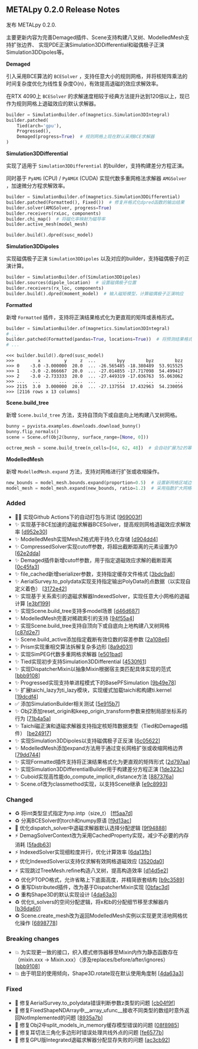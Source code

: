 
## METALpy 0.2.0 Release Notes

发布 METALpy 0.2.0.

主要更新内容为完善Demaged插件、Scene支持构建八叉树、ModelledMesh支持扩张边界、
实现PDE正演Simulation3DDifferential和磁偶极子正演Simulation3DDipoles等。

**Demaged**

引入采用BCE算法的 `BCESolver` ，支持任意大小的规则网格，并将核矩阵乘法的时间复杂度优化为线性复杂度O(n)，有效提高退磁的效应求解效率。

在RTX 4090上 `BCESolver` 的求解速度相较于经典方法提升达到120倍以上，现已作为规则网格上退磁效应的默认求解器。

```python
builder = SimulationBuilder.of(magnetics.Simulation3DIntegral)
builder.patched(
    Tied(arch='gpu'), 
    Progressed(), 
    Demaged(progress=True)  # 规则网格上现在默认采用BCE求解器
)
```

**Simulation3DDifferential**

实现了适用于 `Simulation3DDifferential` 的builder，支持构建差分方程正演。

同时基于 `PyAMG` (CPU) / `PyAMGX` (CUDA) 实现代数多重网格法求解器 `AMGSolver` ，加速微分方程求解效率。

```python
builder = SimulationBuilder.of(magnetics.Simulation3DDifferential)
builder.patched(Formatted(), Fixed())  # 修复并格式化dpred函数的输出结果
builder.solver(AMGSolver, progress=True)
builder.receivers(rxLoc, components)
builder.chi_map()  # 将磁化率映射为磁导率
builder.active_mesh(model_mesh)

builder.build().dpred(susc_model)
```

**Simulation3DDipoles**

实现磁偶极子正演 `Simulation3DDipoles` 以及对应的builder，支持磁偶极子的正演计算。

```python
builder = SimulationBuilder.of(Simulation3DDipoles)
builder.sources(dipole_location)  # 设置磁偶极子位置
builder.receivers(rx_loc, components)
builder.build().dpred(moment_model)  # 输入磁矩模型，计算磁偶极子正演响应
```

**Formatted**

新增 `Formatted` 插件，支持将正演结果格式化为更直观的矩阵或表格形式。

```python
builder = SimulationBuilder.of(magnetics.Simulation3DIntegral)
# ...
builder.patched(Formatted(pandas=True, locations=True))  # 将预测结果格式化为pd.DataFrame，并和测点坐标关联
# ...
```

```shell
<<< builder.build().dpred(susc_model)
>>>         x         y     z  ...        byy        byz        bzz
>>> 0    -3.0 -3.000000  20.0  ... -26.565485 -18.380489  53.915525
>>> 1    -3.0 -2.866667  20.0  ... -27.014855 -17.717098  54.499417
>>> 2    -3.0 -2.733333  20.0  ... -27.449319 -17.036763  55.063062
>>> ...   ...       ...   ...  ...        ...        ...        ...
>>> 2115  3.0  3.000000  20.0  ... -27.137554  17.432963  54.230056
>>> [2116 rows x 13 columns]
```

**Scene.build_tree**

新增 `Scene.build_tree` 方法，支持自顶向下或自底向上地构建八叉树网格。

```python
bunny = pyvista.examples.downloads.download_bunny()
bunny.flip_normals()
scene = Scene.of(Obj2(bunny, surface_range=[None, 0]))

octree_mesh = scene.build_tree(n_cells=[64, 62, 48])  # 会自动扩展为2的幂次方个网格
```

**ModelledMesh**

新增 `ModelledMesh.expand` 方法，支持对网格进行扩张或收缩操作。

```python
new_bounds = model_mesh.bounds.expand(proportion=0.5)  # 设置新网格区域边界为原边界在各个方向扩张50%
model_mesh = model_mesh.expand(new_bounds, ratio=1.2)  # 采用指数扩大网格，将网格扩张到覆盖新边界区域
```

### Added

- 👷‍♂️ 实现Github Actions下的自动打包与测试 [[969003f](https://github.com/MetallyInduced/metalpy/commit/969003f87619728f0aa96794894ecfa5876fe2ad)]
- ✨ 实现基于BCE加速的退磁求解器BCESolver，提高规则网格退磁效应求解效率 [[d952e30](https://github.com/MetallyInduced/metalpy/commit/d952e30675cc80d28dfcd57b751d4c0c3519a27e)]
- ✨ ModelledMesh实现MeshZ格式用于持久化存储 [[d904dd4](https://github.com/MetallyInduced/metalpy/commit/d904dd4a4d8c10abeff0f9135a0c64502b62588e)]
- ✨ CompressedSolver实现cutoff参数，将超出截断距离的元素设置为0 [[62e2dda](https://github.com/MetallyInduced/metalpy/commit/62e2ddaa07ffdeef459724af5021a49d7d69024b)]
- ✨ Demaged插件新增cutoff参数，用于指定退磁效应求解的截断距离 [[0c45fa3](https://github.com/MetallyInduced/metalpy/commit/0c45fa35826e768644dc7d5b37b5383fcad9cb1f)]
- ✨ file_cached新增serializer参数，支持指定缓存文件格式 [[3bdc9a8](https://github.com/MetallyInduced/metalpy/commit/3bdc9a8babda9133c47b2942206e0a2b6c83b7d4)]
- ✨ AerialSurvey.to_polydata实现支持指定输出PolyData的点数据（以实现自定义着色） [[3172e42](https://github.com/MetallyInduced/metalpy/commit/3172e429e015b9aa444f84ade7e59c144b66d34c)]
- ✨ 实现基于关系索引的退磁求解器IndexedSolver，实现任意大小网格的退磁计算 [[e3bf199](https://github.com/MetallyInduced/metalpy/commit/e3bf19995e50d94d22b4cbea8a935ce04200d20a)]
- ✨ 实现Scene.build_tree支持多model场景 [[d46d687](https://github.com/MetallyInduced/metalpy/commit/d46d687c22524b0a4453e6449aabaff70e13cb12)]
- ✨ ModelledMesh完善对稀疏索引的支持 [[94f55a4](https://github.com/MetallyInduced/metalpy/commit/94f55a474a932eb0101263d002ffca0b09deb5e3)]
- ✨ 实现Scene.build_tree支持自顶向下或自底向上地构建八叉树网格 [[c87d2e7](https://github.com/MetallyInduced/metalpy/commit/c87d2e7bdc313b661295531c89b7e906a735a3e1)]
- ✨ Scene.build_active添加指定截断有效位数的容差参数 [[2a108e6](https://github.com/MetallyInduced/metalpy/commit/2a108e6cd03fbfd2f3ca1cda07256468c44a497f)]
- ✨ Prism实现重相交算法拆解复杂多边形 [[8a9d031](https://github.com/MetallyInduced/metalpy/commit/8a9d031d704fa1e6e4ef6b3df10671c4f263a960)]
- ✨ 实现SimPEG代数多重网格求解器 [[e501bad](https://github.com/MetallyInduced/metalpy/commit/e501bad0ee350956e4a35af09b962e9970cc86e0)]
- ✨ Tied实现初步支持Simulation3DDifferential [[4530f61](https://github.com/MetallyInduced/metalpy/commit/4530f61bce51db1768593157c4b4332d08f6df9b)]
- ✨ 实现DispatcherMixin以抽象Mixin根据宿主类匹配具体实现的范式 [[bbb9108](https://github.com/MetallyInduced/metalpy/commit/bbb9108f6782064cd79abacc9008a49028340200)]
- ✨ Progressed实现支持单进程模式下的BasePFSimulation [[9b49e78](https://github.com/MetallyInduced/metalpy/commit/9b49e7844064cf67214bfb3346535c2c1d4f8520)]
- ✨ 扩展taichi_lazy为ti_lazy模块，实现缓式加载taichi和构建ti.kernel [[19dcdf4](https://github.com/MetallyInduced/metalpy/commit/19dcdf45db80a173d645aebed6ec1e30651b79c1)]
- ✅ 添加SimulationBuilder相关测试 [[5e915b7](https://github.com/MetallyInduced/metalpy/commit/5e915b7e820f1009b404555a533d40174b83fa29)]
- ✨ Obj2添加reset_origin和keep_origin_transform参数来控制局部坐标系的行为 [[71b4a5a](https://github.com/MetallyInduced/metalpy/commit/71b4a5a817ccf62e5a6e7cac80e76ec297f4b072)]
- ✨ Taichi磁正演和退磁求解器支持指定核矩阵数据类型（Tied和Demaged插件） [[be24917](https://github.com/MetallyInduced/metalpy/commit/be24917100075894e4cb685f941524a897ba40b3)]
- ✨ 实现Simulation3DDipoles以支持磁偶极子正反演 [[6c05622](https://github.com/MetallyInduced/metalpy/commit/6c05622e821d77e1840adf46d305a8f4149ae9cd)]
- ✨ ModelledMesh添加expand方法用于通过变长网格扩张或收缩网格边界 [[79dd744](https://github.com/MetallyInduced/metalpy/commit/79dd744447addbf6916dc95bd090c09b28ba3f73)]
- ✨ 实现Formatted插件支持将正演结果格式化为更直观的矩阵形式 [[2d797aa](https://github.com/MetallyInduced/metalpy/commit/2d797aacf0d88020f2071df2cf91362c8aed616a)]
- ✨ 实现Simulation3DDifferentialBuilder用于构建差分方程正演 [[1de323c](https://github.com/MetallyInduced/metalpy/commit/1de323cc9e13f0f2e34efe842af6858b7ed63746)]
- ✨ Cuboid实现高性能do_compute_implicit_distance方法 [[887376a](https://github.com/MetallyInduced/metalpy/commit/887376a50eb68301607c6c3eaa82d35c24cdfdff)]
- ✨ Scene.of改为classmethod实现，以支持Scene继承 [[e9c8993](https://github.com/MetallyInduced/metalpy/commit/e9c8993a2a2a2da76f03a96b618921aa4cc14657)]

### Changed

- ♻️ 将int类型显式指定为np.intp（size_t） [[ff5aa7d](https://github.com/MetallyInduced/metalpy/commit/ff5aa7d81eea70ab5587984df2dd7687d998e863)]
- ♻️ 分离BCESolver的torch和numpy原语 [[f9d13ac](https://github.com/MetallyInduced/metalpy/commit/f9d13ac53a13a19b696cc47e2bb1f964dd2661e5)]
- 🚸 优化dispatch_solver中退磁求解器默认选择分配逻辑 [[9f94888](https://github.com/MetallyInduced/metalpy/commit/9f948885c7b61d1709c8bf49a586ca1802bcb078)]
- ⚡ DemagSolverContext改为采用CachedProperty实现，减少不必要的内存消耗 [[5fadb63](https://github.com/MetallyInduced/metalpy/commit/5fadb6353358188e400ae2ebda778be8d9a0f597)]
- ⚡ IndexedSolver实现细粒度并行，优化计算效率 [[6da13fb](https://github.com/MetallyInduced/metalpy/commit/6da13fb9eef868f7d00dcfb1ba619fda01dd7358)]
- ⚡ 优化IndexedSolver以支持仅求解有效网格退磁效应 [[3520da0](https://github.com/MetallyInduced/metalpy/commit/3520da0d59b48e44a3d32f8f6912f2c56d193a5e)]
- ⚡ 实现跳过TreeMesh.refine构造八叉树，提高构造效率 [[d14d5e2](https://github.com/MetallyInduced/metalpy/commit/d14d5e2d884441444351857a5965992a2619cb06)]
- ♻️ 优化PTOPO格式，允许省略上下底面高度，并精简嵌套结构 [[b9c3589](https://github.com/MetallyInduced/metalpy/commit/b9c3589d3eb77de30159b26b7eb7afb002d35ccd)]
- ♻️ 重写Distributed插件，改为基于DispatcherMixin实现 [[0bfac3d](https://github.com/MetallyInduced/metalpy/commit/0bfac3d03a836d64941428091ef0a094ecd4027e)]
- ♻️ 重构Shape3D的默认实现设计 [[4da63a3](https://github.com/MetallyInduced/metalpy/commit/4da63a338c303f86c1b85298eb02b5008cce00aa)]
- ♻️ 优化ti_solvers的空间分配逻辑，将x和b的分配细节移至求解器内 [[b36da60](https://github.com/MetallyInduced/metalpy/commit/b36da606415020eb0ff38f615b4d2638bc47de44)]
- ♻️ Scene.create_mesh改为返回ModelledMesh实例以实现更灵活地网格优化操作 [[6898778](https://github.com/MetallyInduced/metalpy/commit/6898778a6c082f9630aac8bb4d5ac4d1de92efc9)]

### Breaking changes

- 💥 为实现更一致的接口，织入模式修饰器移至Mixin内作为静态函数存在（mixin.xxx -&gt; Mixin.xxx）（涉及replaces/before/after/ignores） [[bbb9108](https://github.com/MetallyInduced/metalpy/commit/bbb9108f6782064cd79abacc9008a49028340200)]
- 💥 由于明显的使用倾向，Shape3D.rotate现在默认使用角度制 [[4da63a3](https://github.com/MetallyInduced/metalpy/commit/4da63a338c303f86c1b85298eb02b5008cce00aa)]

### Fixed

- 🐛 修复AerialSurvey.to_polydata错误判断参数z类型的问题 [[cb04f9f](https://github.com/MetallyInduced/metalpy/commit/cb04f9f9f3576184a58d90d31fac9e1164ecc9fc)]
- 🐛 修复FixedShapeNDArray中__array_ufunc__接收不同类型的数组时意外返回NotImplemented的问题 [[8935a7b](https://github.com/MetallyInduced/metalpy/commit/8935a7b86342148109f7b4e8eb9f40b6d1dfae93)]
- 🐛 修复Obj2中split_models_in_memory缓存模型错误的问题 [[08f8985](https://github.com/MetallyInduced/metalpy/commit/08f8985151bcf6f27859d96ae07aaa8d5f5b03f4)]
- 🐛 修复耳切法三角化多边形时错误处理共线外点的问题 [[fe6577b](https://github.com/MetallyInduced/metalpy/commit/fe6577b7b0501751ab55855d573cd04d432cfa7c)]
- 🐛 修复GPU版Integrated退磁求解器分配显存失败的问题 [[ac3cb92](https://github.com/MetallyInduced/metalpy/commit/ac3cb92b0f0ca555161c1c7d6c8d58a5805b3632)]


